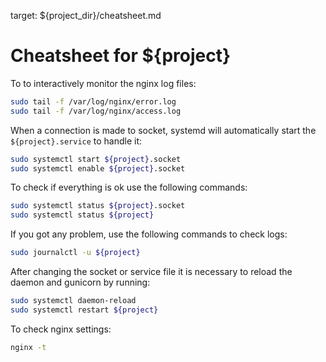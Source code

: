 target: ${project_dir}/cheatsheet.md

# Cheatsheet for ${project}

To to interactively monitor the nginx log files:

```bash
sudo tail -f /var/log/nginx/error.log
sudo tail -f /var/log/nginx/access.log
```

When a connection is made to socket, systemd will automatically start the
`${project}.service` to handle it:

```bash
sudo systemctl start ${project}.socket
sudo systemctl enable ${project}.socket
```

To check if everything is ok use the following commands:

```bash
sudo systemctl status ${project}.socket
sudo systemctl status ${project}
```

If you got any problem, use the following commands to check logs:

```bash
sudo journalctl -u ${project}
```

After changing the socket or service file it is necessary to reload the daemon
and gunicorn by running:

```bash
sudo systemctl daemon-reload
sudo systemctl restart ${project}
```

To check nginx settings:

```bash
nginx -t
```
